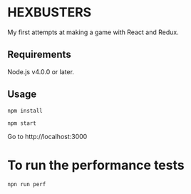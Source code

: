 # HEXBUSTERS

My first attempts at making a game with React and Redux.

## Requirements

Node.js v4.0.0 or later.

## Usage

`npm install`

`npm start`

Go to http://localhost:3000

# To run the performance tests

`npn run perf`
